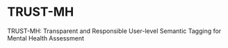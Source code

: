 # TRUST-MH
TRUST-MH: Transparent and Responsible User-level Semantic Tagging for Mental Health Assessment
